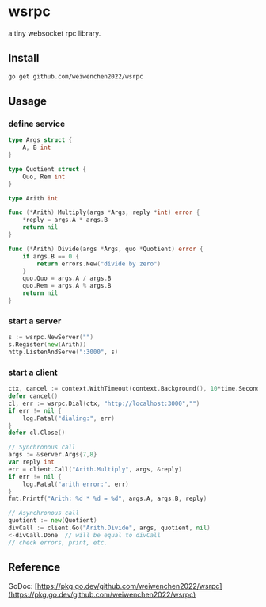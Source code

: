 # wsrpc
a tiny websocket rpc library.

## Install

```sh
go get github.com/weiwenchen2022/wsrpc
```

## Uasage

### define service

```go
type Args struct {
	A, B int
}

type Quotient struct {
	Quo, Rem int
}

type Arith int

func (*Arith) Multiply(args *Args, reply *int) error {
	*reply = args.A * args.B
	return nil
}

func (*Arith) Divide(args *Args, quo *Quotient) error {
	if args.B == 0 {
		return errors.New("divide by zero")
	}
	quo.Quo = args.A / args.B
	quo.Rem = args.A % args.B
	return nil
}
```

### start a server

```go
s := wsrpc.NewServer("")
s.Register(new(Arith))
http.ListenAndServe(":3000", s)
```

### start a client

```go
ctx, cancel := context.WithTimeout(context.Background(), 10*time.Second)
defer cancel()
cl, err := wsrpc.Dial(ctx, "http://localhost:3000","")
if err != nil {
	log.Fatal("dialing:", err)
}
defer cl.Close()

// Synchronous call
args := &server.Args{7,8}
var reply int
err = client.Call("Arith.Multiply", args, &reply)
if err != nil {
	log.Fatal("arith error:", err)
}
fmt.Printf("Arith: %d * %d = %d", args.A, args.B, reply)

// Asynchronous call
quotient := new(Quotient)
divCall := client.Go("Arith.Divide", args, quotient, nil)
<-divCall.Done	// will be equal to divCall
// check errors, print, etc.
```

## Reference

GoDoc: [https://pkg.go.dev/github.com/weiwenchen2022/wsrpc](https://pkg.go.dev/github.com/weiwenchen2022/wsrpc)
